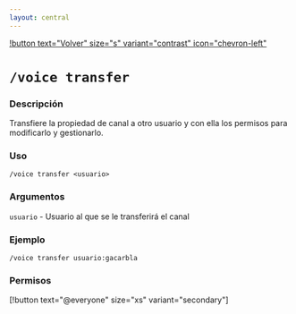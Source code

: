 ```yaml
---
layout: central
---
```


[!button text="Volver" size="s" variant="contrast" icon="chevron-left"](../voice.md)
# `/voice transfer`
### Descripción
Transfiere la propiedad de canal a otro usuario y con ella los permisos para modificarlo y gestionarlo.

### Uso

```
/voice transfer <usuario>
```

### Argumentos

`usuario` - Usuario al que se le transferirá el canal

### Ejemplo

```
/voice transfer usuario:gacarbla
```

### Permisos
[!button text="@everyone" size="xs" variant="secondary"]